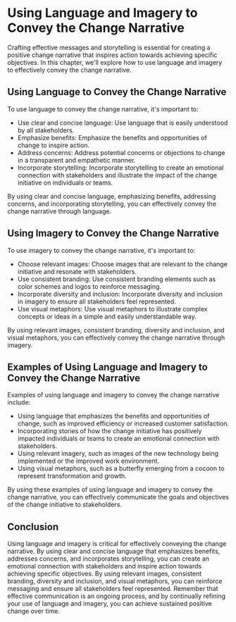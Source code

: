 Using Language and Imagery to Convey the Change Narrative
==================================================================================================================

Crafting effective messages and storytelling is essential for creating a positive change narrative that inspires action towards achieving specific objectives. In this chapter, we'll explore how to use language and imagery to effectively convey the change narrative.

Using Language to Convey the Change Narrative
---------------------------------------------

To use language to convey the change narrative, it's important to:

* Use clear and concise language: Use language that is easily understood by all stakeholders.
* Emphasize benefits: Emphasize the benefits and opportunities of change to inspire action.
* Address concerns: Address potential concerns or objections to change in a transparent and empathetic manner.
* Incorporate storytelling: Incorporate storytelling to create an emotional connection with stakeholders and illustrate the impact of the change initiative on individuals or teams.

By using clear and concise language, emphasizing benefits, addressing concerns, and incorporating storytelling, you can effectively convey the change narrative through language.

Using Imagery to Convey the Change Narrative
--------------------------------------------

To use imagery to convey the change narrative, it's important to:

* Choose relevant images: Choose images that are relevant to the change initiative and resonate with stakeholders.
* Use consistent branding: Use consistent branding elements such as color schemes and logos to reinforce messaging.
* Incorporate diversity and inclusion: Incorporate diversity and inclusion in imagery to ensure all stakeholders feel represented.
* Use visual metaphors: Use visual metaphors to illustrate complex concepts or ideas in a simple and easily understandable way.

By using relevant images, consistent branding, diversity and inclusion, and visual metaphors, you can effectively convey the change narrative through imagery.

Examples of Using Language and Imagery to Convey the Change Narrative
---------------------------------------------------------------------

Examples of using language and imagery to convey the change narrative include:

* Using language that emphasizes the benefits and opportunities of change, such as improved efficiency or increased customer satisfaction.
* Incorporating stories of how the change initiative has positively impacted individuals or teams to create an emotional connection with stakeholders.
* Using relevant imagery, such as images of the new technology being implemented or the improved work environment.
* Using visual metaphors, such as a butterfly emerging from a cocoon to represent transformation and growth.

By using these examples of using language and imagery to convey the change narrative, you can effectively communicate the goals and objectives of the change initiative to stakeholders.

Conclusion
----------

Using language and imagery is critical for effectively conveying the change narrative. By using clear and concise language that emphasizes benefits, addresses concerns, and incorporates storytelling, you can create an emotional connection with stakeholders and inspire action towards achieving specific objectives. By using relevant images, consistent branding, diversity and inclusion, and visual metaphors, you can reinforce messaging and ensure all stakeholders feel represented. Remember that effective communication is an ongoing process, and by continually refining your use of language and imagery, you can achieve sustained positive change over time.


